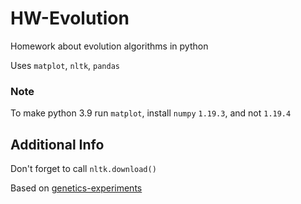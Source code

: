 # HW-Evolution

Homework about evolution algorithms in python

Uses ```matplot```, ```nltk```, ```pandas```

### Note

To make python 3.9 run ```matplot```, 
install ```numpy``` ```1.19.3```, and not ```1.19.4```

## Additional Info

Don't forget to call ```nltk.download()``` 

Based on 
[genetics-experiments](https://github.com/SergeyParamonov/genetics-experiments)